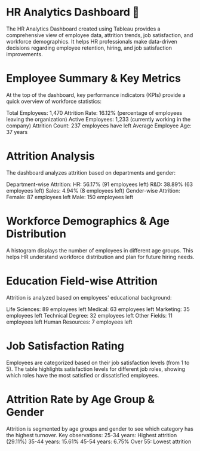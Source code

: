 # HR Analytics Dashboard 👋
The HR Analytics Dashboard created using Tableau provides a comprehensive view of employee data, attrition trends, job satisfaction, and workforce demographics. It helps HR professionals make data-driven decisions regarding employee retention, hiring, and job satisfaction improvements.
# Employee Summary & Key Metrics
At the top of the dashboard, key performance indicators (KPIs) provide a quick overview of workforce statistics:

Total Employees: 1,470
Attrition Rate: 16.12% (percentage of employees leaving the organization)
Active Employees: 1,233 (currently working in the company)
Attrition Count: 237 employees have left
Average Employee Age: 37 years
# Attrition Analysis
The dashboard analyzes attrition based on departments and gender:

Department-wise Attrition:
HR: 56.17% (91 employees left)
R&D: 38.89% (63 employees left)
Sales: 4.94% (8 employees left)
Gender-wise Attrition:
Female: 87 employees left
Male: 150 employees left
# Workforce Demographics & Age Distribution
A histogram displays the number of employees in different age groups.
This helps HR understand workforce distribution and plan for future hiring needs.
# Education Field-wise Attrition
Attrition is analyzed based on employees' educational background:

Life Sciences: 89 employees left
Medical: 63 employees left
Marketing: 35 employees left
Technical Degree: 32 employees left
Other Fields: 11 employees left
Human Resources: 7 employees left

# Job Satisfaction Rating
Employees are categorized based on their job satisfaction levels (from 1 to 5).
The table highlights satisfaction levels for different job roles, showing which roles have the most satisfied or dissatisfied employees.
# Attrition Rate by Age Group & Gender
Attrition is segmented by age groups and gender to see which category has the highest turnover.
Key observations:
25-34 years: Highest attrition (29.11%)
35-44 years: 15.61%
45-54 years: 6.75%
Over 55: Lowest attrition
